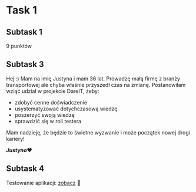 # Task 1
## Subtask 1
9 punktów
## Subtask 3
Hej :) Mam na imię Justyna i mam 36 lat. Prowadzę małą firmę z branży transportowej ale chyba właśnie przyszedł czas na zmianę. 
Postanowiłam wziąć udział w projekcie DareIT, żeby:
* zdobyć cenne doświadczenie
* usystematyzować dotychczasową wiedzę
* poszerzyć swoją wiedzę
* sprawdzić się w roli testera

Mam nadzieję, że będzie to świetne wyzwanie i może początek nowej drogi kariery!

**_Justyna_**:heart:
## Subtask 4
Testowanie aplikacji: [zobacz](https://scouts-test.futbolkolektyw.pl/players?start=1&query=lewy) :slightly_smiling_face:
